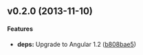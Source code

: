 <a name="v0.2.0"></a>
## v0.2.0 (2013-11-10)


#### Features

* **deps:** Upgrade to Angular 1.2 ([b808bae5](http://github.com/passy/angular-google-staticmaps/commit/b808bae51fd70d061318cb60f7e6457179394daf))
